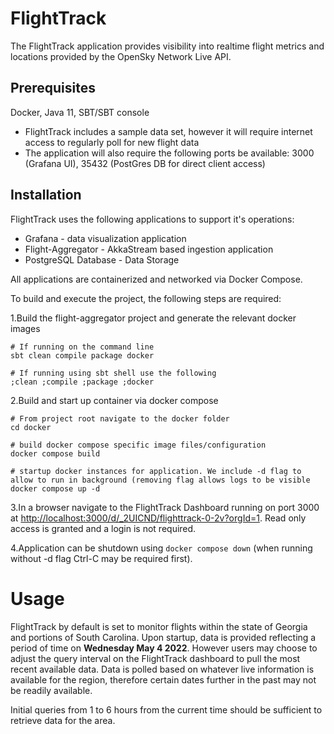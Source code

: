 # FlightTrack

The FlightTrack application provides visibility into realtime flight metrics and locations provided by the OpenSky Network Live API. 

## Prerequisites

Docker, Java 11, SBT/SBT console

- FlightTrack includes a sample data set, however it will require internet access to regularly poll for new flight data
- The application will also require the following ports be available: 3000 (Grafana UI), 35432 (PostGres DB for direct client access)

## Installation 

FlightTrack uses the following applications to support it's operations:

- Grafana - data visualization application
- Flight-Aggregator - AkkaStream based ingestion application
- PostgreSQL Database - Data Storage

All applications are containerized and networked via Docker Compose.

To build and execute the project, the following steps are required:

1.Build the flight-aggregator project and generate the relevant docker images

```shell script
# If running on the command line
sbt clean compile package docker

# If running using sbt shell use the following
;clean ;compile ;package ;docker
```

2.Build and start up container via docker compose

```shell script
# From project root navigate to the docker folder
cd docker

# build docker compose specific image files/configuration
docker compose build

# startup docker instances for application. We include -d flag to allow to run in background (removing flag allows logs to be visible
docker compose up -d
```
3.In a browser navigate to the FlightTrack Dashboard running on port 3000 at [http://localhost:3000/d/_2UICND/flighttrack-0-2v?orgId=1](http://localhost:3000/d/_2UICND/flighttrack-0-2v?orgId=1). Read only access is granted and a login is not required.

4.Application can be shutdown using ```docker compose down``` (when running without -d flag Ctrl-C may be required first).

# Usage

FlightTrack by default is set to monitor flights within the state of Georgia and portions of South Carolina.  Upon startup, data is provided reflecting a period of time on **Wednesday May 4 2022**. However users may choose to adjust the query interval on the FlightTrack dashboard to pull the most recent available data. 
Data is polled based on whatever live information is available for the region, therefore certain dates further in the past may not be readily available.

Initial queries from 1 to 6 hours from the current time should be sufficient to retrieve data for the area.
